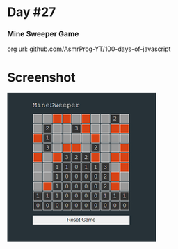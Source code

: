 # Day #27

### Mine Sweeper Game
org url: github.com/AsmrProg-YT/100-days-of-javascript

# Screenshot
![sc](./screenshot.jpg)
